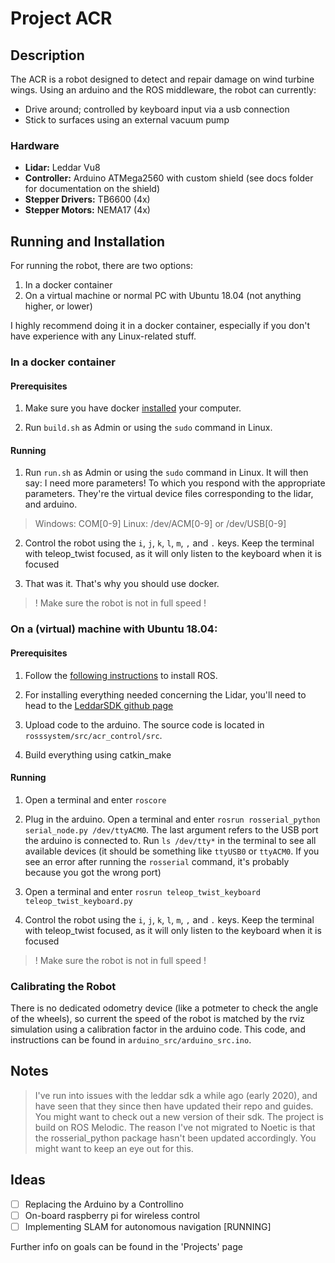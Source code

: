 # Project ACR

## Description

The ACR is a robot designed to detect and repair damage on wind turbine wings.
Using an arduino and the ROS middleware, the robot can currently:
- Drive around; controlled by keyboard input via a usb connection
- Stick to surfaces using an external vacuum pump

### Hardware

- **Lidar:** Leddar Vu8
- **Controller:** Arduino ATMega2560 with custom shield (see docs folder for documentation on the shield)
- **Stepper Drivers:** TB6600 (4x)
- **Stepper Motors:** NEMA17 (4x)


## Running and Installation

For running the robot, there are two options:

1. In a docker container
3. On a virtual machine or normal PC with Ubuntu 18.04 (not anything higher, or lower)

I highly recommend doing it in a docker container, especially if you don't have experience with any Linux-related stuff.

### In a docker container

#### Prerequisites

1. Make sure you have docker [installed](https://docs.docker.com/get-docker/) your computer.

2. Run `build.sh` as Admin or using the `sudo` command in Linux.

#### Running

1. Run `run.sh` as Admin or using the `sudo` command in Linux. It will then say: I need more parameters! To which you respond with the appropriate parameters. They're the virtual device files corresponding to the lidar, and arduino. 
> Windows: COM[0-9]
> Linux: /dev/ACM[0-9] or /dev/USB[0-9]

2. Control the robot using the `i`, `j`, `k`, `l`, `m`, `,` and `.` keys. Keep the terminal with teleop\_twist focused, as it will only listen to the keyboard when it is focused

3. That was it. That's why you should use docker.

>  ! Make sure the robot is not in full speed !

### On a (virtual) machine with Ubuntu 18.04:

#### Prerequisites

1. Follow the [following instructions](http://wiki.ros.org/melodic/Installation/Ubuntu) to install ROS. 

2. For installing everything needed concerning the Lidar, you'll need to head to the [LeddarSDK github page](https://github.com/leddartech/LeddarSDK)

3. Upload code to the arduino. The source code is located in `rosssystem/src/acr_control/src`.

4. Build everything using catkin\_make

#### Running

1. Open a terminal and enter `roscore`

2. Plug in the arduino. Open a terminal and enter `rosrun rosserial_python serial_node.py /dev/ttyACM0`. The last argument refers to the USB port the arduino is connected to. Run `ls /dev/tty*` in the terminal to see all available devices (it should be something like `ttyUSB0` or `ttyACM0`. If you see an error after running the `rosserial` command, it's probably because you got the wrong port)

3. Open a terminal and enter `rosrun teleop_twist_keyboard teleop_twist_keyboard.py`

4. Control the robot using the `i`, `j`, `k`, `l`, `m`, `,` and `.` keys. Keep the terminal with teleop\_twist focused, as it will only listen to the keyboard when it is focused

>  ! Make sure the robot is not in full speed !

### Calibrating the Robot

There is no dedicated odometry device (like a potmeter to check the angle of the wheels), so current the speed of the robot is matched by the rviz simulation using a calibration factor in the arduino code. This code, and instructions can be found in `arduino_src/arduino_src.ino`.

## Notes

> I've run into issues with the leddar sdk a while ago (early 2020), and have seen that they since then have updated their repo and guides. You might want to check out a new version of their sdk.
> The project is build on ROS Melodic. The reason I've not migrated to Noetic is that the rosserial\_python package hasn't been updated accordingly. You might want to keep an eye out for this.

## Ideas

- [ ] Replacing the Arduino by a Controllino
- [ ] On-board raspberry pi for wireless control
- [ ] Implementing SLAM for autonomous navigation [RUNNING] 

Further info on goals can be found in the 'Projects' page
